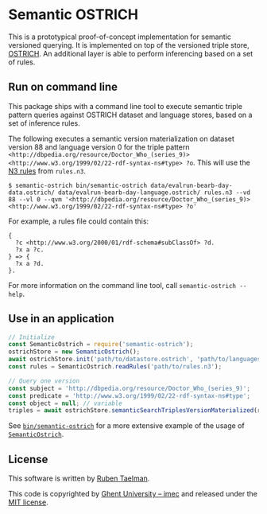 # Semantic OSTRICH

This is a prototypical proof-of-concept implementation for semantic versioned querying.
It is implemented on top of the versioned triple store, [OSTRICH](https://github.com/rdfostrich/ostrich/).
An additional layer is able to perform inferencing based on a set of rules.

## Run on command line

This package ships with a command line tool to execute semantic triple pattern queries against
OSTRICH dataset and language stores, based on a set of inference rules. 

The following executes a semantic version materialization on dataset version 88 and language version 0
for the triple pattern `<http://dbpedia.org/resource/Doctor_Who_(series_9)> <http://www.w3.org/1999/02/22-rdf-syntax-ns#type> ?o`.
This will use the [N3 rules](https://en.wikipedia.org/wiki/Notation3) from `rules.n3`.

```
$ semantic-ostrich bin/semantic-ostrich data/evalrun-bearb-day-data.ostrich/ data/evalrun-bearb-day-language.ostrich/ rules.n3 --vd 88 --vl 0 --qvm '<http://dbpedia.org/resource/Doctor_Who_(series_9)> <http://www.w3.org/1999/02/22-rdf-syntax-ns#type> ?o'
```

For example, a rules file could contain this:
```
{
  ?c <http://www.w3.org/2000/01/rdf-schema#subClassOf> ?d.
  ?x a ?c.
} => {
  ?x a ?d.
}.
```

For more information on the command line tool, call `semantic-ostrich --help`.

## Use in an application

```javascript
// Initialize
const SemanticOstrich = require('semantic-ostrich');
ostrichStore = new SemanticOstrich();
await ostrichStore.init('path/to/datastore.ostrich', 'path/to/languagestore.ostrich', true); // The last parameter sets it to the more performant readonly mode
const rules = SemanticOstrich.readRules('path/to/rules.n3');

// Query one version
const subject = 'http://dbpedia.org/resource/Doctor_Who_(series_9)';
const predicate = 'http://www.w3.org/1999/02/22-rdf-syntax-ns#type';
const object = null; // variable
triples = await ostrichStore.semanticSearchTriplesVersionMaterialized(rules, subject, predicate, object, { version: 88 }, { version: 0 });
```

See [`bin/semantic-ostrich`](https://github.com/rdfostrich/semantic-ostrich/blob/master/bin/semantic-ostrich)
for a more extensive example of the usage of [`SemanticOstrich`](https://github.com/rdfostrich/semantic-ostrich/blob/master/lib/SemanticOstrich.js).

## License
This software is written by [Ruben Taelman](http://rubensworks.net/).

This code is copyrighted by [Ghent University – imec](http://idlab.ugent.be/)
and released under the [MIT license](http://opensource.org/licenses/MIT).
